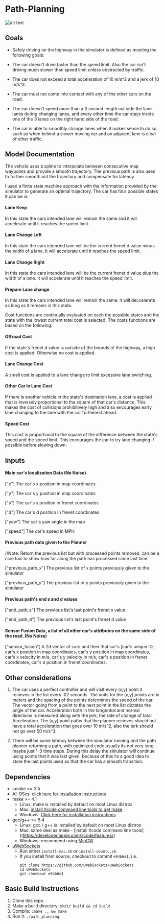 # Path-Planning

![alt text](https://github.com/clintonadams23/Path-Planning/blob/master/content/lane_change.gif)

## Goals
* Safely driving on the highway in the simulator is defined as meeting the following goals:

* The car doesn't drive faster than the speed limit. Also the car isn't driving much slower than speed limit unless obstructed by traffic.

* The car does not exceed a total acceleration of 10 m/s^2 and a jerk of 10 m/s^3.

* The car must not come into contact with any of the other cars on the road.

* The car doesn't spend more than a 3 second length out side the lane lanes during changing lanes, and every other time the car stays inside one of the 3 lanes on the right hand side of the road.

* The car is able to smoothly change lanes when it makes sense to do so, such as when behind a slower moving car and an adjacent lane is clear of other traffic.

## Model Documentation
The vehicle uses a spline to interpolate between consecutive map waypoints and provide a smooth trajectory. The previous path is also used to further smooth out the trajectory and compensate for latency.

I used a finite state machine approach with the information provided by the simulator to generate an optimal trajectory. The car has four possible states it can be in:
#### Lane Keep
In this state the cars intended lane will remain the same and it will accelerate until it reaches the speed limit.

#### Lane Change Left
In this state the cars intended lane will be the current frenet d value minus the width of a lane. It will accelerate until it reaches the speed limit.

#### Lane Change Right
In this state the cars intended lane will be the current frenet d value plus the width of a lane. It will accelerate until it reaches the speed limit.

#### Prepare Lane change
In this state the cars intended lane will remain the same. It will deccelerate as long as it remains in this state.

Cost functions are continually evaluated on each the possible states and the state with the lowest current total cost is selected. The costs functions are based on the following:

#### Offroad Cost
If the state's frenet d value is outside of the bounds of the highway, a high cost is applied. Otherwise no cost is applied.

#### Lane Change Cost
A small cost is applied to a lane change to limit excessive lane switching.

#### Other Car In Lane Cost
If there is another vehicle in the state's destination lane, a cost is applied that is inversely proportional to the square of that car's distance. This makes the cost of collisions prohibitively high and also encourages early lane changing to the lane with the car furtherest ahead. 

#### Speed Cost
This cost is proportional to the square of the difference between the state's speed and the speed limit. This encourages the car to try lane changing if possible before slowing down.



## Inputs
#### Main car's localization Data (No Noise)

["x"] The car's x position in map coordinates

["y"] The car's y position in map coordinates

["s"] The car's s position in frenet coordinates

["d"] The car's d position in frenet coordinates

["yaw"] The car's yaw angle in the map

["speed"] The car's speed in MPH

#### Previous path data given to the Planner

//Note: Return the previous list but with processed points removed, can be a nice tool to show how far along
the path has processed since last time. 

["previous_path_x"] The previous list of x points previously given to the simulator

["previous_path_y"] The previous list of y points previously given to the simulator

#### Previous path's end s and d values 

["end_path_s"] The previous list's last point's frenet s value

["end_path_d"] The previous list's last point's frenet d value

#### Sensor Fusion Data, a list of all other car's attributes on the same side of the road. (No Noise)

["sensor_fusion"] A 2d vector of cars and then that car's [car's unique ID, car's x position in map coordinates, car's y position in map coordinates, car's x velocity in m/s, car's y velocity in m/s, car's s position in frenet coordinates, car's d position in frenet coordinates. 

## Other considerations

1. The car uses a perfect controller and will visit every (x,y) point it recieves in the list every .02 seconds. The units for the (x,y) points are in meters and the spacing of the points determines the speed of the car. The vector going from a point to the next point in the list dictates the angle of the car. Acceleration both in the tangential and normal directions is measured along with the jerk, the rate of change of total Acceleration. The (x,y) point paths that the planner recieves should not have a total acceleration that goes over 10 m/s^2, also the jerk should not go over 50 m/s^3. 

2. There will be some latency between the simulator running and the path planner returning a path, with optimized code usually its not very long maybe just 1-3 time steps. During this delay the simulator will continue using points that it was last given, because of this its a good idea to store the last points used so that the car has a smooth transition. 


## Dependencies

* cmake >= 3.5
 * All OSes: [click here for installation instructions](https://cmake.org/install/)
* make >= 4.1
  * Linux: make is installed by default on most Linux distros
  * Mac: [install Xcode command line tools to get make](https://developer.apple.com/xcode/features/)
  * Windows: [Click here for installation instructions](http://gnuwin32.sourceforge.net/packages/make.htm)
* gcc/g++ >= 5.4
  * Linux: gcc / g++ is installed by default on most Linux distros
  * Mac: same deal as make - [install Xcode command line tools]((https://developer.apple.com/xcode/features/)
  * Windows: recommend using [MinGW](http://www.mingw.org/)
* [uWebSockets](https://github.com/uWebSockets/uWebSockets)
  * Run either `install-mac.sh` or `install-ubuntu.sh`.
  * If you install from source, checkout to commit `e94b6e1`, i.e.
    ```
    git clone https://github.com/uWebSockets/uWebSockets 
    cd uWebSockets
    git checkout e94b6e1
    ```
## Basic Build Instructions

1. Clone this repo.
2. Make a build directory: `mkdir build && cd build`
3. Compile: `cmake .. && make`
4. Run it: `./path_planning`.
